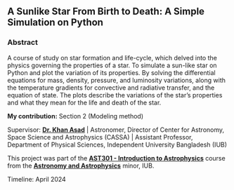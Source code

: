 ## A Sunlike Star From Birth to Death: A Simple Simulation on Python 

### Abstract
A course of study on star formation and life-cycle, which delved into the physics governing the properties of a star. To simulate a sun-like star on Python and plot the variation of its properties. By solving the differential equations for mass, density, pressure, and luminosity variations, along with the temperature gradients for convective and radiative transfer, and the equation of state. The plots describe the variations of the star’s properties and what they mean for the life and death of the star.

**My contribution:** Section 2 (Modeling method)

Supervisor: [**Dr. Khan Asad**](https://coalab.space/people/asad/) | Astronomer, Director of Center for Astronomy, Space Science and Astrophysics (CASSA) | Assistant Professor, Department of Physical Sciences, Independent University Bangladesh (IUB)

This project was part of the [**AST301 - Introduction to Astrophysics**](https://cassa.site/entry/ast301/) course from the [**Astronomy and Astrophysics**](https://cassa.site/minor/) minor, IUB.

Timeline: April 2024

